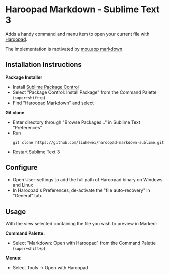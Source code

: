 
# Haroopad Markdown - Sublime Text 3

Adds a handy command and menu item to open your current file with [Haroopad](http://pad.haroopress.com/).

The implementation is motivated by [mou.app markdown](https://github.com/rwoody/mou-markdown-sublime).

## Installation Instructions

**Package Installer**

* Install [Sublime Package Control](http://wbond.net/sublime_packages/package_control)
* Select "Package Control: Install Package" from the Command Palette (`super+shift+p`)
* Find "Haroopad Markdown" and select

**Git clone**
* Enter directory through "Browse Packages..." in Sublime Text "Preferences"
* Run
    ```
    git clone https://github.com/liuhewei/haroopad-markdown-sublime.git
    ```
* Restart Sublime Text 3

## Configure
* Open User-settings to add the full path of Haroopad binary on Windows and Linux
* In Haroopad's Preferences, de-activate the "file auto-recovery" in "General" tab.

## Usage

With the view selected containing the file you wish to preview in Marked:

**Command Palette:**

* Select "Markdown: Open with Haroopad" from the Command Palette (`super+shift+p`)

**Menus:**

* Select Tools → Open with Haroopad


